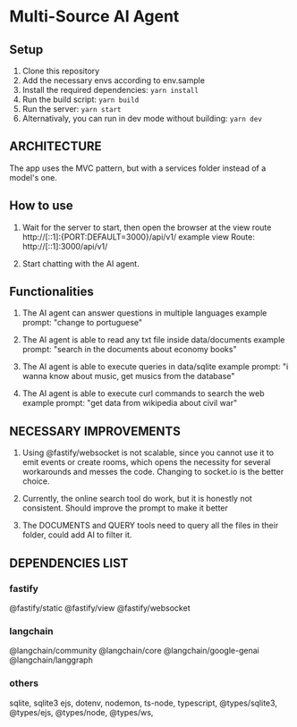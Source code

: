 # Multi-Source AI Agent

## Setup
1. Clone this repository
2. Add the necessary envs according to env.sample
3. Install the required dependencies: `yarn install`
4. Run the build script: `yarn build`
5. Run the server: `yarn start`
6. Alternativaly, you can run in dev mode without building: `yarn dev`

## ARCHITECTURE
The app uses the MVC pattern, but with a services folder instead of a model's one.

## How to use

1. Wait for the server to start, then open the browser at the view route http://[::1]:{PORT:DEFAULT=3000}/api/v1/
example view Route: http://[::1]:3000/api/v1/

2. Start chatting with the AI agent.

## Functionalities

1. The AI agent can answer questions in multiple languages
example prompt: "change to portuguese"

2. The AI agent is able to read any txt file inside data/documents
example prompt: "search in the documents about economy books"

3. The AI agent is able to execute queries in data/sqlite
example prompt: "i wanna know about music, get musics from the database"

4. The AI agent is able to execute curl commands to search the web
example prompt: "get data from wikipedia about civil war"

## NECESSARY IMPROVEMENTS
1. Using @fastify/websocket is not scalable, since you cannot use it to emit events or create rooms,
which opens the necessity for several workarounds and messes the code. Changing to socket.io is the better choice.

2. Currently, the online search tool do work, but it is honestly not consistent. Should improve the prompt to make it better

3. The DOCUMENTS and QUERY tools need to query all the files in their folder, could add AI to filter it.
## DEPENDENCIES LIST

### fastify
@fastify/static
@fastify/view
@fastify/websocket

### langchain
@langchain/community
@langchain/core
@langchain/google-genai
@langchain/langgraph

### others
sqlite,
sqlite3
ejs,
dotenv,
nodemon,
ts-node,
typescript,
@types/sqlite3,
@types/ejs,
@types/node,
@types/ws,